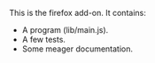 This is the firefox add-on.  It contains:

* A program (lib/main.js).
* A few tests.
* Some meager documentation.
